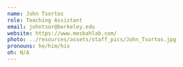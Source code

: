 ```yaml
---
name: John Tsortos
role: Teaching Assistant
email: johntsor@berkeley.edu
website: https://www.mesbahlab.com/
photo: ../resources/assets/staff_pics/John_Tsortos.jpg
pronouns: he/him/his
oh: N/A
---
```

